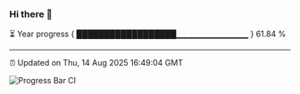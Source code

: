 ### Hi there 👋

⏳ Year progress { ██████████████████▁▁▁▁▁▁▁▁▁▁▁▁ } 61.84 %

---

⏰ Updated on Thu, 14 Aug 2025 16:49:04 GMT

![Progress Bar CI](https://github.com/IshwaranRudhara/GIT-ACTION/workflows/Progress%20Bar%20CI/badge.svg)
